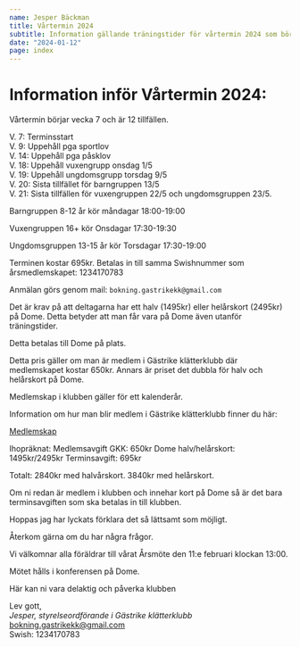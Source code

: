 ```yaml
---
name: Jesper Bäckman
title: Vårtermin 2024
subtitle: Information gällande träningstider för vårtermin 2024 som börjar vecka 7.
date: "2024-01-12"
page: index
---
```


# Information inför Vårtermin 2024:

Vårtermin börjar vecka 7 och är 12 tillfällen.

V. 7: Terminsstart \
V. 9: Uppehåll pga sportlov \
V. 14: Uppehåll pga påsklov \
V. 18: Uppehåll vuxengrupp onsdag 1/5 \
V. 19: Uppehåll ungdomsgrupp torsdag 9/5 \
V. 20: Sista tillfället för barngruppen 13/5 \
V. 21: Sista tillfällen för vuxengruppen 22/5 och ungdomsgruppen 23/5. 

Barngruppen 8-12 år kör måndagar 18:00-19:00

Vuxengruppen 16+ kör Onsdagar 17:30-19:30

Ungdomsgruppen 13-15 år kör Torsdagar 17:30-19:00

Terminen kostar 695kr. Betalas in till samma Swishnummer som årsmedlemskapet: 1234170783 

Anmälan görs genom mail: `bokning.gastrikekk@gmail.com`

Det är krav på att deltagarna har ett halv (1495kr) eller helårskort (2495kr) på Dome. Detta betyder att man får vara på Dome även utanför träningstider. 

Detta betalas till Dome på plats. 

Detta pris gäller om man är medlem i Gästrike klätterklubb där medlemskapet kostar 650kr. Annars är priset det dubbla för halv och helårskort på Dome. 

Medlemskap i klubben gäller för ett kalenderår.

Information om hur man blir medlem i Gästrike klätterklubb finner du här:

[Medlemskap](./medlemskap)

Ihopräknat:
Medlemsavgift GKK: 650kr
Dome halv/helårskort: 1495kr/2495kr
Terminsavgift: 695kr

Totalt: 
2840kr med halvårskort. 
3840kr med helårskort.

Om ni redan är medlem i klubben och innehar kort på Dome så är det bara terminsavgiften som ska betalas in till klubben. 

Hoppas jag har lyckats förklara det så lättsamt som möjligt.

Återkom gärna om du har några frågor. 

Vi välkomnar alla föräldrar till vårat Årsmöte den 11:e februari klockan 13:00.

Mötet hålls i konferensen på Dome. 

Här kan ni vara delaktig och påverka klubben

Lev gott,\
*Jesper, styrelseordförande i Gästrike klätterklubb*\
bokning.gastrikekk@gmail.com\
Swish: 1234170783
